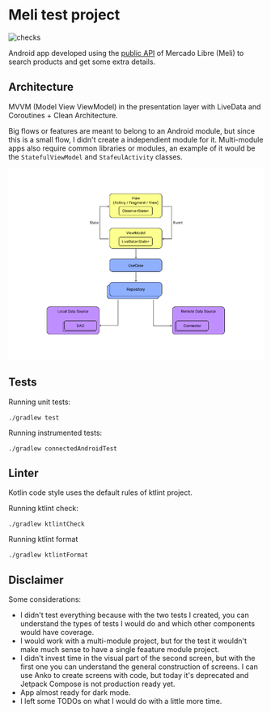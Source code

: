 # Meli test project
![checks](https://github.com/cesarnorena/meli/workflows/Checks/badge.svg?branch=main)

Android app developed using the [public API](https://api.mercadolibre.com/) of Mercado Libre (Meli) to search products and get some extra details.


## Architecture

MVVM (Model View ViewModel) in the presentation layer with LiveData and Coroutines + Clean Architecture.

Big flows or features are meant to belong to an Android module, but since this is a small flow, I didn't create a independient module for it. Multi-module apps also require common libraries or modules, an example of it would be the `StatefulViewModel` and `StafeulActivity` classes.

![Architecture diagram](./.images/meli_architecture.png)


## Tests

Running unit tests:
```
./gradlew test
``` 

Running instrumented tests:
```
./gradlew connectedAndroidTest
```
 

## Linter
Kotlin code style uses the default rules of ktlint project.

Running ktlint check:
```
./gradlew ktlintCheck
```

Running ktlint format
```
./gradlew ktlintFormat
```

## Disclaimer
Some considerations:
- I didn't test everything because with the two tests I created, you can understand the types of tests I would do and which other components would have coverage.
- I would work with a multi-module project, but for the test it wouldn't make much sense to have a single feaature module project.
- I didn't invest time in the visual part of the second screen, but with the first one you can understand the general construction of screens. I can use Anko to create screens with code, but today it's deprecated and Jetpack Compose is not production ready yet.
- App almost ready for dark mode.
- I left some TODOs on what I would do with a little more time.
